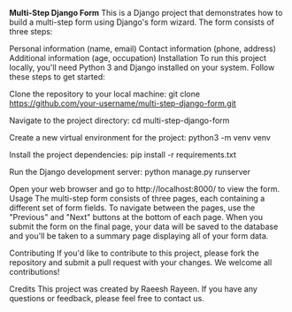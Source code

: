 **Multi-Step Django Form**
This is a Django project that demonstrates how to build a multi-step form using Django's form wizard. The form consists of three steps:

Personal information (name, email)
Contact information (phone, address)
Additional information (age, occupation)
Installation
To run this project locally, you'll need Python 3 and Django installed on your system. Follow these steps to get started:

Clone the repository to your local machine:
git clone https://github.com/your-username/multi-step-django-form.git


Navigate to the project directory:
cd multi-step-django-form

Create a new virtual environment for the project:
python3 -m venv venv

Install the project dependencies:
pip install -r requirements.txt

Run the Django development server:
python manage.py runserver

Open your web browser and go to http://localhost:8000/ to view the form.
Usage
The multi-step form consists of three pages, each containing a different set of form fields. To navigate between the pages, use the "Previous" and "Next" buttons at the bottom of each page. When you submit the form on the final page, your data will be saved to the database and you'll be taken to a summary page displaying all of your form data.

Contributing
If you'd like to contribute to this project, please fork the repository and submit a pull request with your changes. We welcome all contributions!

Credits
This project was created by Raeesh Rayeen. If you have any questions or feedback, please feel free to contact us.
